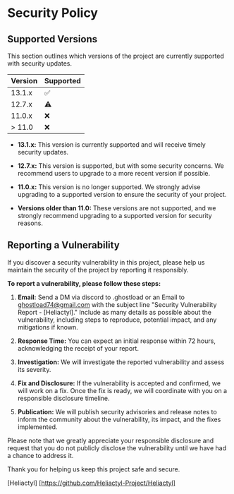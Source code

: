 # Security Policy

## Supported Versions

This section outlines which versions of the project are currently supported with security updates.

| Version | Supported          |
| ------- | ------------------ |
| 13.1.x  | :white_check_mark: |
| 12.7.x  | :warning:          |
| 11.0.x  | :x:                |
| > 11.0  | :x:                |

- **13.1.x:** This version is currently supported and will receive timely security updates.

- **12.7.x:** This version is supported, but with some security concerns. We recommend users to upgrade to a more recent version if possible.

- **11.0.x:** This version is no longer supported. We strongly advise upgrading to a supported version to ensure the security of your project.

- **Versions older than 11.0:** These versions are not supported, and we strongly recommend upgrading to a supported version for security reasons.

## Reporting a Vulnerability

If you discover a security vulnerability in this project, please help us maintain the security of the project by reporting it responsibly.

**To report a vulnerability, please follow these steps:**

1. **Email:** Send a DM via discord to .ghostload or an Email to [ghostload74@gmail.com](mailto:ghostload74@gmail.com) with the subject line "Security Vulnerability Report - [Heliactyl]." Include as many details as possible about the vulnerability, including steps to reproduce, potential impact, and any mitigations if known.

2. **Response Time:** You can expect an initial response within 72 hours, acknowledging the receipt of your report.

3. **Investigation:** We will investigate the reported vulnerability and assess its severity.

4. **Fix and Disclosure:** If the vulnerability is accepted and confirmed, we will work on a fix. Once the fix is ready, we will coordinate with you on a responsible disclosure timeline.

5. **Publication:** We will publish security advisories and release notes to inform the community about the vulnerability, its impact, and the fixes implemented.

Please note that we greatly appreciate your responsible disclosure and request that you do not publicly disclose the vulnerability until we have had a chance to address it.

Thank you for helping us keep this project safe and secure.

[Heliactyl]
[https://github.com/Heliactyl-Project/Heliactyl]
